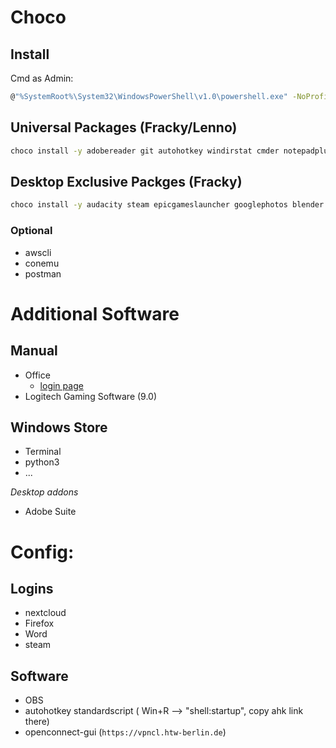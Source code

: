 # Choco

## Install

Cmd as Admin:
```bash
@"%SystemRoot%\System32\WindowsPowerShell\v1.0\powershell.exe" -NoProfile -InputFormat None -ExecutionPolicy Bypass -Command "iex ((New-Object System.Net.WebClient).DownloadString('https://chocolatey.org/install.ps1'))" && SET "PATH=%PATH%;%ALLUSERSPROFILE%\chocolatey\bin"
```

## Universal Packages (Fracky/Lenno)

```bash
choco install -y adobereader git autohotkey windirstat cmder notepadplusplus irfanview 7zip nextcloud-client everything vlc chrome firefox sharex vscode jdk8 
```

## Desktop Exclusive Packges (Fracky)

```bash
choco install -y audacity steam epicgameslauncher googlephotos blender docker-desktop duplicati spotify zotero nvidia-display-driver obs-studio filezilla minecraft ffmpeg openconnect-gui nodejs
```

### Optional
- awscli
- conemu
- postman

# Additional Software

## Manual
- Office
    - [login page](https://login.microsoftonline.com)
- Logitech Gaming Software (9.0)

## Windows Store

* Terminal
* python3
* ...

*Desktop addons*
- Adobe Suite

# Config:

## Logins
- nextcloud
- Firefox
- Word
- steam

## Software

- OBS
- autohotkey standardscript ( Win+R --> "shell:startup", copy ahk link there)
- openconnect-gui (`https://vpncl.htw-berlin.de`)


